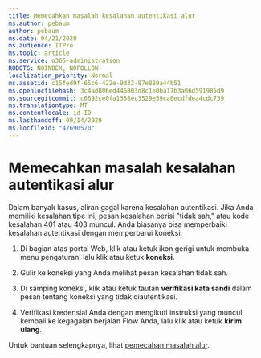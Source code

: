 ```yaml
---
title: Memecahkan masalah kesalahan autentikasi alur
ms.author: pebaum
author: pebaum
ms.date: 04/21/2020
ms.audience: ITPro
ms.topic: article
ms.service: o365-administration
ROBOTS: NOINDEX, NOFOLLOW
localization_priority: Normal
ms.assetid: c15fed9f-65c6-422e-9d32-87e889a44b51
ms.openlocfilehash: 3c4ad806ed446803d8c1e0ba17b3a06d591985d9
ms.sourcegitcommit: c6692ce0fa1358ec3529e59ca0ecdfdea4cdc759
ms.translationtype: MT
ms.contentlocale: id-ID
ms.lasthandoff: 09/14/2020
ms.locfileid: "47690570"
---
```

# <a name="troubleshoot-flow-authentication-errors"></a>Memecahkan masalah kesalahan autentikasi alur

Dalam banyak kasus, aliran gagal karena kesalahan autentikasi. Jika Anda memiliki kesalahan tipe ini, pesan kesalahan berisi "tidak sah," atau kode kesalahan 401 atau 403 muncul. Anda biasanya bisa memperbaiki kesalahan autentikasi dengan memperbarui koneksi:
  
1. Di bagian atas portal Web, klik atau ketuk ikon gerigi untuk membuka menu pengaturan, lalu klik atau ketuk **koneksi**.
    
2. Gulir ke koneksi yang Anda melihat pesan kesalahan tidak sah.
    
3. Di samping koneksi, klik atau ketuk tautan **verifikasi kata sandi** dalam pesan tentang koneksi yang tidak diautentikasi. 
    
4. Verifikasi kredensial Anda dengan mengikuti instruksi yang muncul, kembali ke kegagalan berjalan Flow Anda, lalu klik atau ketuk **kirim ulang**.
    
Untuk bantuan selengkapnya, lihat [pemecahan masalah alur](https://go.microsoft.com/fwlink/?linkid=872110).
  

